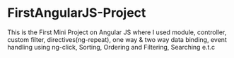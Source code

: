 # FirstAngularJS-Project
This is the First Mini Project on Angular JS where I used module, controller, custom filter, directives(ng-repeat), one way &amp; two way data binding, event handling using ng-click, Sorting, Ordering and Filtering, Searching e.t.c
